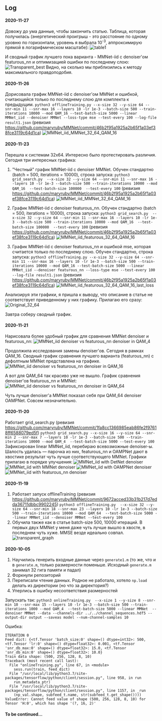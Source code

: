 ## Log

#### 2020-11-27
Довожу до ума данные, чтобы закончить статью.
Таблица, которая получилась (энергетический проигрыш - это расстояние по одному уровню по горизонтали, уровень я выбрала 10<sup>-3</sup>, аппроксимирую прямой в логарифмическом масштабе):
![table1](graphs/table1.png) 

И сводный график лучшего пока варианта - MMNet-iid c denoiser'ом featurous_nn и оптимизацией ошибки по последнему слою:
![Transparent_best](graphs/Transparent_MMNet_featurous_nn_32_64_QAM16.png) 
Видно, на сколько мы приблизились к методу максимального правдоподобия.


#### 2020-11-26
Дорисовала график MMNet-iid c denoiser'ом MMNet и ошибкой, считающейся только по последнему слою для комплекта к предыдущим.
`python3 offlineTraining.py --x-size 32 --y-size 64 --snr-min 11 --snr-max 16 --layers 10 -lr 1e-3 --batch-size 500 --train-iterations 10000 --mod QAM_16 --test-batch-size 5000 --linear MMNet_iid --denoiser MMNet --loss-type mse --test-every 100 --log-file result1.json`
(ревизия https://github.com/maryruby/MMNet/commit/46b2f95a1925a2b65f1a03ef38fce3119c64d1ca) 
![MMNet_iid_MMNet_32_64_QAM_16](graphs/graph_32_64_QAM_16_MMNet_iid_MMNet_last-loss.png) 

#### 2020-11-23
Перешла к системам 32х64. Интересно было протестировать различия. 
Сегодня три интересных графика:
1. "Честный" график MMNet-iid c denoiser MMNet. Обучен стандартно (batch = 500, iterations = 10000), строка запуска:
`python3 grid_search.py  --x-size 32 --y-size 64 --snr-min 11 --snr-max 16 --layers 10 -lr 1e-3 --batch-size 500 --train-iterations 10000 --mod QAM_16  --test-batch-size 100000  --test-every 100` 
(ревизия https://github.com/maryruby/MMNet/commit/46b2f95a1925a2b65f1a03ef38fce3119c64d1ca) 
![MMNet_iid_MMNet_32_64_QAM_16](graphs/graph_32_64_QAM_16_MMNet_iid_MMNet.png) 

2. График MMNet-iid c denoiser featurous_nn. Обучен стандартно (batch = 500, iterations = 10000), строка запуска:
`python3 grid_search.py  --x-size 32 --y-size 64 --snr-min 11 --snr-max 16 --layers 10 -lr 1e-3 --batch-size 500 --train-iterations 10000 --mod QAM_16  --test-batch-size 100000  --test-every 100` 
(ревизия https://github.com/maryruby/MMNet/commit/46b2f95a1925a2b65f1a03ef38fce3119c64d1ca)
![MMNet_iid_featurous_32_64_QAM_16](graphs/graph_32_64_QAM_16_MMNet_iid_featurous_nn.png) 

3. График MMNet-iid c denoiser featurous_nn и ошибкой mse, которая считается только по последнему слою. Обучен стандартно, строка запуска:
`python3 offlineTraining.py --x-size 32 --y-size 64 --snr-min 11 --snr-max 16 --layers 10 -lr 1e-3 --batch-size 500 --train-iterations 10000 --mod QAM_16 --test-batch-size 5000 --linear MMNet_iid --denoiser featurous_nn --loss-type mse --test-every 100 --log-file result1.json`
(ревизия https://github.com/maryruby/MMNet/commit/46b2f95a1925a2b65f1a03ef38fce3119c64d1ca)
![MMNet_iid_featurous_32_64_QAM_16_last_loss](graphs/graph_32_64_QAM_16_MMNet_iid_featurous_nn_last_loss.png)


Анализируя эти графики, я пришла к выводу, что описание в статье не соответствует приведенному у них графику.
Прилагаю его сразу:
![Original_32_64](graphs/Original_32_64.png)

Завтра соберу сводный график.

#### 2020-11-21
Нарисовала более удобный график для сравнения MMNet denoiser и featurous_nn:
![MMNet_iid denoiser vs featurous_nn denoiser in QAM_4](graphs/graph_16_64_QAM_4_MMNet_denoiser_vs_featurous_denoiser.jpg) 
 
Продолжила исследования замены denoiser'ов. Сегодня в рамках QAM_16. Сводный график сравнения лучшего варианта (featurous_nn) c дефолтным MMNet представлена на графике.
![MMNet_iid denoiser vs featurous_nn denoiser in QAM_16](graphs/graph_16_64_QAM_16_MMNet_iid_featurous_nn_vs_MMNet_MMNet_denoiser.jpg) 

А вот для QAM_64 так красиво уже не вышло. График сравнения denoiser'ов featurous_nn и MMNet:
![MMNet_iid denoiser vs featurous_nn denoiser in QAM_64](graphs/graph_16_64_QAM_64_denoiser_MMNet_vs_denoiser_featurous_nn.jpg) 

Чуть лучше denoiser'а MMNet показал себя при QAM_64 denoiser OAMPNet. Совсем незначительно.

#### 2020-11-20
Работает grid_search.py (ревизия https://github.com/maryruby/MMNet/commit/1fa8cc1366985eab86fe2f97618ff6588079ed5f)
`python3 grid_search.py --x-size 16 --y-size 64 --snr-min 2 --snr-max 7 --layers 10 -lr 1e-3 --batch-size 500 --train-iterations 10000 --mod QAM_4  --test-batch-size 5000 --test-every 100`
Зафиксирован linear MMNet_iid, перебираю всевозможные denoiser-ы. Шалость удалась — парочка из них, featurous_nn и OAMPNet дают в хвостике результат чуть лучше соответствующего MMNet.
Графики прилагаю в порядке улучшения:
![MMNet_iid with DetNet denoiser](graphs/graph_16_64_QAM_4_MMNet_iid_DetNet.png) 
![MMNet_iid with MMNet denoiser](graphs/graph_16_64_QAM_4_MMNet_iid_MMNet.png)
![MMNet_iid with OAMPNet denoiser](graphs/graph_16_64_QAM_4_MMNet_iid_OAMPNet.png)
![MMNet_iid with featurous_nn denoiser](graphs/graph_16_64_QAM_4_MMNet_iid_featurous_nn.png)

#### 2020-11-19
1. Работает запуск offlineTraining (ревизия https://github.com/maryruby/MMNet/commit/9672acced33b31b217d7edda36711dbbc9902245)
`python3 offlineTraining.py  --x-size 32 --y-size 64 --snr-min 18 --snr-max 23 --layers 10 -lr 1e-3 --batch-size 500 --train-iterations 10000 --mod QAM_64  --test-batch-size 5000 --linear MMNet_iid --denoiser MMNet --test-every 100` 
2. Обучила также как в статье batch-size 500, 10000 итераций. В первых двух MMNet у меня даже чуть лучше вышло в хвосте, в последнем чуть хуже. MMSE везде идеально совпал.
![transparent_graph](graphs/2020-11-19_16-64-transparent.jpg)

#### 2020-10-05
1. Научились генерить входные данные через `generate1.m` (то же, что и в `generate.m`, только размерности поменьше. Исходный `generate.m` занимал 32 гига памяти и падал)
2. Форкнули репозиторий
3. Переписали чтение данных. Родное не работало, хотело `np.load` делать из директории (но что за директория?)
4. Уперлись в ошибку несоответствия размерностей

Запускать так:
`python3 onlineTraining.py  --x-size 1 --y-size 8 --snr-min 10 --snr-max 15 --layers 10 -lr 1e-3 --batch-size 500 --train-iterations 1000 --mod QAM_4  --test-batch-size 5000 --linear MMNet  --denoiser MMNet --data --channels-dir ../../channel_sequences.hdf5 --output-dir output --saveas model --num-channel-samples 10`

Ошибка:
```
ITERATION 0
Feed dict: {<tf.Tensor 'batch_size:0' shape=() dtype=int32>: 500, <tf.Tensor 'lr:0' shape=() dtype=float32>: 0.001, <tf.Tensor 'snr_db_max:0' shape=() dtype=float32>: 15.0, <tf.Tensor 'snr_db_min:0' shape=() dtype=float32>: 10.0}
Train data shape: (500, 256, 128, 8, 10)
Traceback (most recent call last):
  File "onlineTraining.py", line 67, in <module>
    sess.run(train, feed_dict)
  File "/usr/local/lib/python3.7/site-packages/tensorflow/python/client/session.py", line 958, in run
    run_metadata_ptr)
  File "/usr/local/lib/python3.7/site-packages/tensorflow/python/client/session.py", line 1157, in _run
    (np_val.shape, subfeed_t.name, str(subfeed_t.get_shape())))
ValueError: Cannot feed value of shape (500, 256, 128, 8, 10) for Tensor 'H:0', which has shape '(?, 16, 2)'

```

#### To be continued...